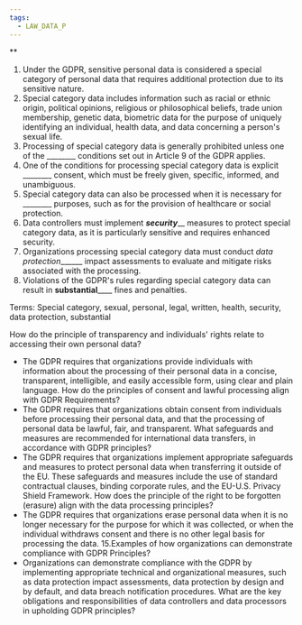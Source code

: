```yaml
---
tags:
  - LAW_DATA_P
---
```

**
1. Under the GDPR, sensitive personal data is considered a special category of personal data that requires additional protection due to its sensitive nature.
2. Special category data includes information such as racial or ethnic origin, political opinions, religious or philosophical beliefs, trade union membership, genetic data, biometric data for the purpose of uniquely identifying an individual, health data, and data concerning a person's
sexual life.
3. Processing of special category data is generally prohibited unless one of the ________ conditions set out in Article 9 of the GDPR applies.
4. One of the conditions for processing special category data is explicit ________ consent, which must be freely given, specific, informed, and unambiguous.
5. Special category data can also be processed when it is necessary for ________ purposes, such as for the provision of healthcare or social protection.
6. Data controllers must implement ___security_____ measures to protect special category data, as it is particularly sensitive and requires enhanced security.
7. Organizations processing special category data must conduct _data protection_______ impact assessments to evaluate and mitigate risks associated with the processing.
8. Violations of the GDPR's rules regarding special category data can result in __substantial______ fines and penalties.

Terms:
Special category, sexual, personal, legal, written, health, security, data protection, substantial

How do the principle of transparency and individuals' rights relate to accessing their own personal data?
- The GDPR requires that organizations provide individuals with information about the processing of their personal data in a concise, transparent, intelligible, and easily accessible form, using clear and plain language.
How do the principles of consent and lawful processing align with GDPR Requirements?
- The GDPR requires that organizations obtain consent from individuals before processing their personal data, and that the processing of personal data be lawful, fair, and transparent.
What safeguards and measures are recommended for international data transfers, in accordance with GDPR principles?
- The GDPR requires that organizations implement appropriate safeguards and measures to protect personal data when transferring it outside of the EU. These safeguards and measures include the use of standard contractual clauses, binding corporate rules, and the EU-U.S. Privacy Shield Framework.
How does the principle of the right to be forgotten (erasure) align with the data processing principles? 
- The GDPR requires that organizations erase personal data when it is no longer necessary for the purpose for which it was collected, or when the individual withdraws consent and there is no other legal basis for processing the data.
15.Examples of how organizations can demonstrate compliance with GDPR Principles?
- Organizations can demonstrate compliance with the GDPR by implementing appropriate technical and organizational measures, such as data protection impact assessments, data protection by design and by default, and data breach notification procedures.
What are the key obligations and responsibilities of data controllers and data processors in upholding GDPR principles?
